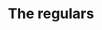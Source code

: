 ---
title: The regulars
description: Site web
resume:
  titre: The regulars
  court: Site web
identifiant:
slug:
ordre: 13
image: /img/the-regulars-site-web.jpg
i18n: fr
link:
  external: true
  url: http://www.theregulars.co/
---